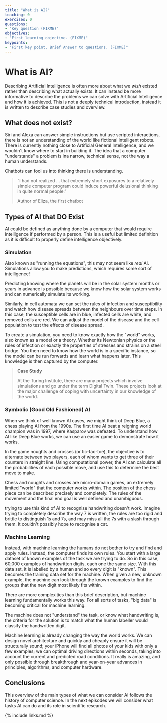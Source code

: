 ```yaml
---
title: "What is AI?"
teaching: 0
exercises: 0
questions:
- "Key question (FIXME)"
objectives:
- "First learning objective. (FIXME)"
keypoints:
- "First key point. Brief Answer to questions. (FIXME)"
---
```



# What is AI?

Describing Artificial Intelligence is often more about what we *wish* existed rather than describing what actually exists. It can instead be more informative to describe the problems we can solve with Artificial Intelligence and how it is achieved. This is not a deeply technical introduction, instead it is written to describe case studies and overview. 

## What does not exist?

Siri and Alexa can answer simple instructions but use scripted interactions, there is not an understanding of the world like fictional intelligent robots. There is currently nothing close to Artificial General Intelligence, and we wouldn't know where to start in building it. The idea that a computer "understands" a problem is ina  narrow, technical sense, not the way a human understands. 

Chatbots can fool us into thinking there is understanding. 

> “I had not realized ... that extremely short exposures to a relatively simple computer program could induce powerful delusional thinking in quite normal people.”
>
> Author of Eliza, the first chatbot

## Types of AI that DO Exist

AI could be defined as anything done by a computer that would require intelligence if performed by a person. This is a useful but limited definition as it is difficult to properly define intelligence objectively. 

### Simulation

Also known as "running the equations", this may not seem like *real* AI. Simulations allow you to make predictions, which requires some sort of intelligence!

Predicting knowing where the planets will be in the solar system months or years in advance is possible because we know how the solar system works and can numerically simulate its working. 

Similarly, in cell automata we can set the rules of infection and susceptibility and watch how disease spreads between the neighbours over time steps. In this case, the susceptible cells are in blue, infected cells are white, and removed cells are red. We can adjust the model of the disease and the cell population to test the effects of disease spread. 

To create a simulation, you need to know exactly how the "world" works, also known as a model or a theory. Whether its Newtonian physics or the rules of infection or exactly the properties of stresses and strains on a steel bridge. You then need to know how the world is in a specific instance, so the model can be run forwards and learn what happens later. This knowledge is then captured by the computer.  

> **Case Study**
>
>At the Turing Institute, there are many projects which involve simulations and go under the term Digital Twin. These projects look at the major challenge of coping with uncertainty in our knowledge of the world. 



### Symbolic (Good Old Fashioned) AI

When we think of well known AI cases, we might think of Deep Blue, a chess playing AI from the 1990s. The first time AI beat a reigning world champion was in 1997, where Kasparov was defeated. To understand how AI like Deep Blue works, we can use an easier game to demonstrate how it works. 

In the game noughts and crosses (or tic-tac-toe), the objective is to alternate between two players, each of whom wants to get three of their counters in straight line. Using computational power, the AI can calculate all the probabilities of each possible move, and use this to determine the best move to make. 

Chess and noughts and crosses are micro-domain games, an extremely limited "world" that the computer works within. The position of the chess piece can be described precisely and completely. The rules of the movement and the final end goal is well defined and unambiguous. 

trying to use this kind of AI to recognise handwriting doesn't work. Imagine trying to completely describe the way 7 is written, the rules are too rigid and brittle to distinguish 1s and 7s, and may miss all the 7s with a slash through them. It couldn't possibly hope to recognise a cat. 

### Machine Learning

Instead, with machine learning the humans do not bother to try and find and apply rules. Instead, the computer finds its own rules. You start with a large dataset of known examples of the task we are trying to do. So in this case, 60,000 examples of handwritten digits, each one the same size. With this data set, it is labelled by a human and so every digit is "known". This becomes the training data set for the machine. When given a new, unknown example, the machine can look through the known examples to find the groups that the new digit most likely fits within. 

There are more complexities than this brief description, but machine learning fundamentally works this way. For all sorts of tasks, "big data" is becoming critical for machine learning. 

The machine does not "understand" the task, or know what handwriting is, the criteria for the solution is to match what the human labeller would classify the handwritten digit. 

Machine learning is already changing the way the world works. We can design novel architecture and quickly and cheaply ensure it will be structurally sound; your iPhone will find all photos of your kids with only a few examples; we can optimal driving directions within seconds, taking into account the current and predicted road conditions. It really is amazing, and only possible through breakthrough and year-on-year advances in principles, algorithms, and computer hardware.

## Conclusions

This overview of the main types of what we can consider AI follows the history of computer science. In the next episodes we will consider what tasks AI can do and its role in scientific research. 

{% include links.md %}
